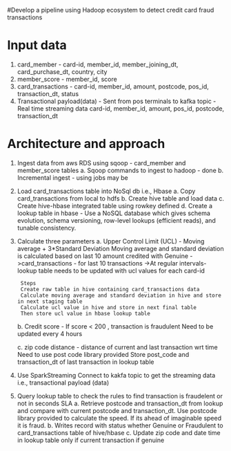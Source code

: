 #Develop a pipeline using Hadoop ecosystem to detect credit card fraud transactions

Input data
===========
1. card_member - card-id, member_id, member_joining_dt, card_purchase_dt, country, city
2. member_score - member_id, score
3. card_transactions - card-id, member_id, amount, postcode, pos_id, transaction_dt, status
4. Transactional payload(data) - Sent from pos terminals to kafka topic - Real time streaming data
card-id, member_id, amount, pos_id, postcode, transaction_dt

Architecture and approach
========================================
1. Ingest data from aws RDS using sqoop - card_member and member_score tables
	a. Sqoop commands to ingest to hadoop - done
	b. Incremental ingest - using jobs may be
	
2. Load card_transactions table into NoSql db i.e., Hbase
	a. Copy card_transactions from local to hdfs
	b. Create hive table and load data
	c. Create hive-hbase integrated table using rowkey defined
	d. Create a lookup table in hbase - Use a NoSQL database which gives schema evolution, schema versioning, row-level lookups (efficient reads), and tunable consistency. 
		
3. Calculate three parameters
	a. Upper Control Limit (UCL) - Moving average + 3*Standard Deviation
			Moving average and standard deviation is calculated based on last 10 amount credited with Genuine
		->card_transactions - for last 10 transactions
		->At regular intervals- lookup table needs to be updated with ucl values for each card-id
		
		Steps
		Create raw table in hive containing card_transactions data
		Calculate moving average and standard deviation in hive and store in next staging table
		Calculate ucl value in hive and store in next final table
		Then store ucl value in hbase lookup table
		
	b. Credit score - If score < 200 , transaction is fraudulent
		Need to be updated every 4 hours
		
	c. zip code distance - distance of current and last transaction wrt time 
		Need to use post code library provided
		Store post_code and transaction_dt of last transaction in lookup table		

3. Use SparkStreaming Connect to kakfa topic to get the streaming data i.e., transactional payload (data)
4. Query lookup table to check the rules to find transaction is fraudelent or not in seconds SLA
	a. Retrieve postcode and transaction_dt from lookup and compare with current postcode and transaction_dt. 
		Use postcode library provided to calculate the speed. If its ahead of imaginable speed it is fraud.
	b. Writes record with status whether Genuine or Fraudulent to card_transactions table of hive/hbase
	c. Update zip code and date time in lookup table only if current transaction if genuine

